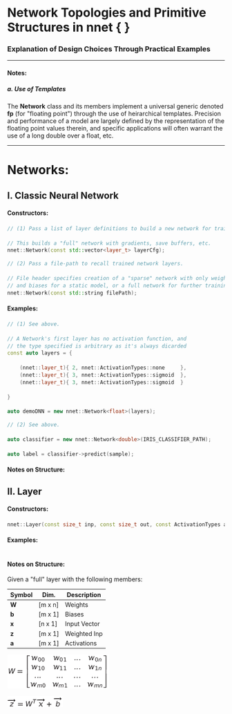 # Network Topologies and Primitive Structures in nnet \{ }
### Explanation of Design Choices Through Practical Examples

- - -

#### Notes:

##### a. Use of Templates

The **Network** class and its members implement a universal generic denoted **fp** (for "floating point") through the use of heirarchical templates. Precision and performance of a model are largely defined by the representation of the floating point values therein, and specific applications will often warrant the use of a long double over a float, etc.

- - -
# Networks:

## I. Classic Neural Network

#### Constructors:

```cpp
// (1) Pass a list of layer definitions to build a new network for training. 

// This builds a "full" network with gradients, save buffers, etc.
nnet::Network(const std::vector<layer_t> layerCfg);
```


```cpp
// (2) Pass a file-path to recall trained network layers.

// File header specifies creation of a "sparse" network with only weights
// and biases for a static model, or a full network for further training.
nnet::Network(const std::string filePath);
```

#### Examples:

```cpp
// (1) See above.

// A Network's first layer has no activation function, and
// the type specified is arbitrary as it's always dicarded
const auto layers = {

    (nnet::layer_t){ 2, nnet::ActivationTypes::none     },
    (nnet::layer_t){ 3, nnet::ActivationTypes::sigmoid  },
    (nnet::layer_t){ 3, nnet::ActivationTypes::sigmoid  } 

}

auto demoDNN = new nnet::Network<float>(layers);
```
```cpp
// (2) See above.

auto classifier = new nnet::Network<double>(IRIS_CLASSIFIER_PATH);

auto label = classifier->predict(sample);
```

#### Notes on Structure:


## II. Layer

#### Constructors:

```cpp
nnet::Layer(const size_t inp, const size_t out, const ActivationTypes afn);
```

#### Examples:
```cpp
```

#### Notes on Structure:

Given a "full" layer with the following members:

| Symbol | Dim.  | Description |
|--------|-------|-------------|
| **W**  |[m x n]| Weights     |
| **b**  |[m x 1]| Biases      |
| **x**  |[n x 1]| Input Vector|
| **z**  |[m x 1]| Weighted Inp|
| **a**  |[m x 1]| Activations |

![weight_matrix](resources/weight_matrix.png)

![weighted_inputs](resources/weighted_inputs.png)